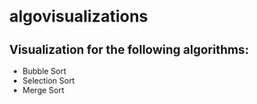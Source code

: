 # algovisualizations

## Visualization for the following algorithms:

- Bubble Sort
- Selection Sort
- Merge Sort
